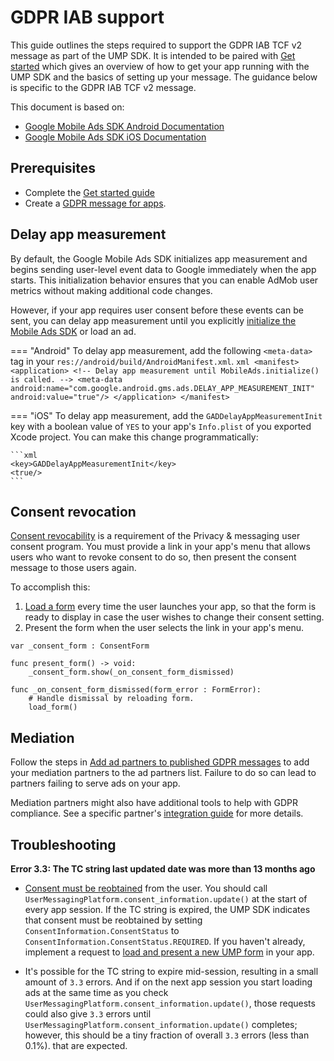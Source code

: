# GDPR IAB support

This guide outlines the steps required to support the GDPR IAB TCF v2 message as part of the UMP SDK. It is intended to be paired with [Get started](get_started.md) which gives an overview of how to get your app running with the UMP SDK and the basics of setting up your message. The guidance below is specific to the GDPR IAB TCF v2 message.

This document is based on:

- [Google Mobile Ads SDK Android Documentation](https://developers.google.com/admob/android/privacy/gdpr)
- [Google Mobile Ads SDK iOS Documentation](https://developers.google.com/admob/ios/privacy/gdpr)

## Prerequisites

- Complete the [Get started guide](get_started.md)
- Create a [GDPR message for apps](https://support.google.com/admob/answer/10113207).

## Delay app measurement

By default, the Google Mobile Ads SDK initializes app measurement and begins sending user-level event data to Google immediately when the app starts. This initialization behavior ensures that you can enable AdMob user metrics without making additional code changes.

However, if your app requires user consent before these events can be sent, you can delay app measurement until you explicitly [initialize the Mobile Ads SDK](../../README.md) or load an ad.

=== "Android"
    To delay app measurement, add the following `<meta-data>` tag in your `res://android/build/AndroidManifest.xml`.
    ```xml
    <manifest>
        <application>
        <!-- Delay app measurement until MobileAds.initialize() is called. -->
        <meta-data
            android:name="com.google.android.gms.ads.DELAY_APP_MEASUREMENT_INIT"
            android:value="true"/>
        </application>
    </manifest>
    ```

=== "iOS"
    To delay app measurement, add the `GADDelayAppMeasurementInit` key with a boolean value of `YES` to your app's `Info.plist` of you exported Xcode project. You can make this change programmatically:

    ```xml
    <key>GADDelayAppMeasurementInit</key>
    <true/>
    ```

## Consent revocation

[Consent revocability](https://support.google.com/admob/answer/10113915) is a requirement of the Privacy & messaging user consent program. You must provide a link in your app's menu that allows users who want to revoke consent to do so, then present the consent message to those users again.

To accomplish this:

1. [Load a form](get_started.md#load-a-form-if-available) every time the user launches your app, so that the form is ready to display in case the user wishes to change their consent setting.
2. Present the form when the user selects the link in your app's menu.

```gdscript
var _consent_form : ConsentForm

func present_form() -> void:
	_consent_form.show(_on_consent_form_dismissed)
	
func _on_consent_form_dismissed(form_error : FormError):
	# Handle dismissal by reloading form.
	load_form()

```

## Mediation
Follow the steps in [Add ad partners to published GDPR messages](https://support.google.com/admob/answer/10113004#adding_ad_partners_to_published_gdpr_messages) to add your mediation partners to the ad partners list. Failure to do so can lead to partners failing to serve ads on your app.

Mediation partners might also have additional tools to help with GDPR compliance. See a specific partner's [integration guide](../../mediate/get_started.md) for more details.


## Troubleshooting

**Error 3.3: The TC string last updated date was more than 13 months ago**

- [Consent must be reobtained](https://support.google.com/admob/answer/9999955#grace-period-2) from the user. You should call `UserMessagingPlatform.consent_information.update()` at the start of every app session. If the TC string is expired, the UMP SDK indicates that consent must be reobtained by setting `ConsentInformation.ConsentStatus` to `ConsentInformation.ConsentStatus.REQUIRED`. If you haven't already, implement a request to [load and present a new UMP form](get_started.md#present-the-form-if-required) in your app.

- It's possible for the TC string to expire mid-session, resulting in a small amount of `3.3` errors. And if on the next app session you start loading ads at the same time as you check `UserMessagingPlatform.consent_information.update()`, those requests could also give `3.3` errors until `UserMessagingPlatform.consent_information.update()` completes; however, this should be a tiny fraction of overall `3.3` errors (less than 0.1%). that are expected.

